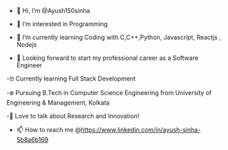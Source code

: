 - 👋 Hi, I’m @Ayush150sinha
- 👀 I’m interested in Programming
- 🌱 I’m currently learning Coding with C,C++,Python, Javascript, Reactjs , Nodejs

- 💞️ Looking forward to start my professional career as a Software Engineer

-🤓 Currently learning Full Stack Development

-❄️ Pursuing B.Tech in Computer Science Engineering from University of Engineering & Management, Kolkata

-🚀 Love to talk about Research and Innovation!

- 📫 How to reach me @https://www.linkedin.com/in/ayush-sinha-5b8a6b169

<!---
Ayush150sinha/Ayush150sinha is a ✨ special ✨ repository because its `README.md` (this file) appears on your GitHub profile.
You can click the Preview link to take a look at your changes.
--->
